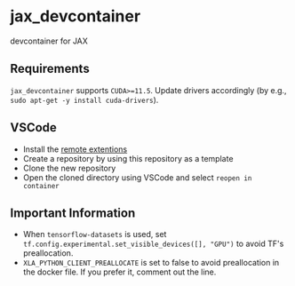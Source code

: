 # jax_devcontainer

devcontainer for JAX

## Requirements

`jax_devcontainer` supports `CUDA>=11.5`. Update drivers accordingly (by e.g., `sudo apt-get -y install cuda-drivers`).

## VSCode

* Install the [remote extentions](https://marketplace.visualstudio.com/items?itemName=ms-vscode-remote.vscode-remote-extensionpack)
* Create a repository by using this repository as a template
* Clone the new repository
* Open the cloned directory using VSCode and select `reopen in container`

## Important Information

* When `tensorflow-datasets` is used, set `tf.config.experimental.set_visible_devices([], "GPU")` to avoid TF's preallocation.
* `XLA_PYTHON_CLIENT_PREALLOCATE` is set to false to avoid preallocation in the docker file. If you prefer it, comment out the line.